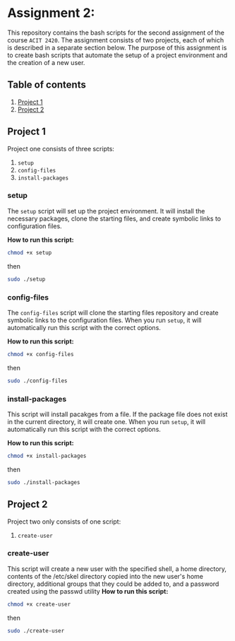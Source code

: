 # Assignment 2: 
This repository contains the bash scripts for the second assignment of the course `ACIT 2420`. The assignment consists of two projects, each of which is described in a separate section below. The purpose of this assignment is to create bash scripts that automate the setup of a project environment and the creation of a new user.

## Table of contents
1. [Project 1](#project-1)
2. [Project 2](#project-2)

## Project 1
Project one consists of three scripts:
1. `setup`
2. `config-files`
3. `install-packages`

### setup
The `setup` script will set up the project environment. It will install the necessary packages, clone the starting files, and create symbolic links to configuration files.

**How to run this script:**
```bash
chmod +x setup
```
then
```bash
sudo ./setup
```
### config-files
The `config-files` script will clone the starting files repository and create symbolic links to the configuration files.
When you run `setup`, it will automatically run this script with the correct options.

**How to run this script:**
```bash
chmod +x config-files
```
then
```bash
sudo ./config-files
```

### install-packages
This script will install pacakges from a file. If the package file does not exist in the current directory, it will create one. When you run `setup`, it will automatically run this script with the correct options.

**How to run this script:**
```bash
chmod +x install-packages
```
then
```bash
sudo ./install-packages
```

## Project 2
Project two only consists of one script:
1. `create-user`

### create-user
This script will create a new user with the specified shell, a home directory, contents of the /etc/skel directory copied into the new user's home directory, additional groups that they could be added to, and a password created using the passwd utility
**How to run this script:**
```bash
chmod +x create-user
```
then
```bash
sudo ./create-user
```